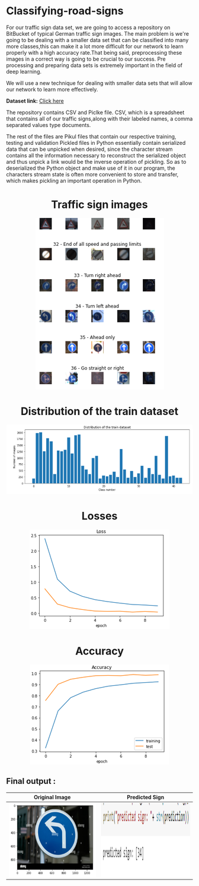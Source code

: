 # Classifying-road-signs

For our traffic sign data set, we are going to access a repository on BitBucket of typical German traffic sign images. The main problem is we're going to be dealing with a smaller data set that can be classified into many more classes,this can make it a lot more difficult for our network to learn properly with a high accuracy rate.That being said, preprocessing these images in a correct way is going to be crucial to our success. Pre processing and preparing data sets is extremely important in the field of deep learning.

We will use a new technique for dealing with smaller data sets that will allow our network to learn more effectively.

**Dataset link:** [Click here](https://bitbucket.org/jadslim/german-traffic-signs) 

The repository contains CSV and Piclke file.
CSV, which is a spreadsheet that contains all of our traffic signs,along with their labeled names, a comma separated values type documents.


The rest of the files are Pikul files that contain our respective training, testing and validation Pickled files in Python essentially contain serialized data that can be unpicked when desired, since the character stream contains all the information necessary to reconstruct the serialized object and thus unpick a link would be the inverse operation of pickling. So as to deserialized the Python object and make use of it in our program, the characters stream state is often more convenient to store and transfer, which makes pickling an important operation in Python.

<h1 align="center">Traffic sign images</h1>


<p align="center"><img src="https://github.com/RIT-MESH/Classifying-road-signs/blob/main/2.PNG?raw=true"alt="Sublime's custom image"/>
</p>


<h1 align="center">Distribution of the train dataset</h1>


<p align="center"><img src="https://github.com/RIT-MESH/Classifying-road-signs/blob/main/1.PNG?raw=true"alt="Sublime's custom image"/>
</p>


<h1 align="center">Losses</h1>


<p align="center"><img src="https://github.com/RIT-MESH/Classifying-road-signs/blob/main/3.PNG?raw=true"alt="Sublime's custom image"/>
 </p> 
  
  
 <h1 align="center">Accuracy</h1>


<p align="center"><img src="https://github.com/RIT-MESH/Classifying-road-signs/blob/main/4.PNG?raw=true"alt="Sublime's custom image"/>
  </p>
  


## Final output :


   


Original Image           |  Predicted Sign
:-------------------------:|:-------------------------:
<a href="https://github.com/RIT-MESH/Classifying-road-signs/blob/main/5.PNG" target="_blank"><img src="https://github.com/RIT-MESH/Classifying-road-signs/blob/main/5.PNG" width=450 height=200 ></a>  |  <a href="https://github.com/RIT-MESH/Classifying-road-signs/blob/main/6.PNG" target="_blank"><img src="https://github.com/RIT-MESH/Classifying-road-signs/blob/main/6.PNG" width=450 height=200 ></a>



